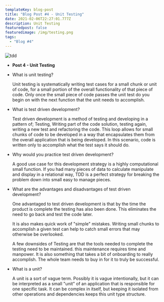 ```yaml
---
templateKey: blog-post
title: "Blog Post #4 - Unit Testing"
date: 2021-02-06T22:27:01.777Z
description: Unit Testing
featuredpost: false
featuredimage: /img/testing.png
tags:
  - "Blog #4"
---
```

![tdd](/img/testing.png "tdd")

*   **Post 4 - Unit Testing**

  * What is unit testing?

    Unit testing is systematically writing test cases for a small chunk or unit of code, for a small portion of the overall functionality of that piece of code. Only once the small piece of code passes the unit test do you begin on with the next function that the unit needs to accomplish.  
  * What is test driven development?

    Test driven development is a method of testing and developing in a pattern of; Testing, Writing part of the code solution, testing again, writing a new test and refactoring the code. This loop allows for small chunks of code to be developed in a way that encapsulates them from the overall application that is being developed. In this scenario, code is written only to accomplish what the test says it should do. 
  * Why would you practice test driven development?

    A good use case for this development strategy is a highly computational small function. If you had many pieces of data to calculate manipulate and display in a relational way, TDD is a perfect strategy for breaking the problem down into small easy to manage pieces.
  * What are the advantages and disadvantages of test driven development?

    One advantaged to test driven development is that by the time the product is complete the testing has also been done. This eliminates the need to go back and test the code later. 

    It is also makes quick work of "simple" mistakes. Writing small chunks to accomplish a given test can help to catch small errors that may otherwise be overlooked. 

    A few downsides of Testing are that the tools needed to complete the testing need to be maintained. this maintenance requires time and manpower. It is also something that takes a bit of onboarding to really accomplish. The whole team needs to buy in for it to truly be successful. 
  * What is a unit?

    A unit is a sort of vague term. Possibly it is vague intentionally, but it can be interpreted as a small "unit" of an application that is responsible for one specific task. It can be complex in itself, but keeping it isolated from other operations and dependencies keeps this unit type structure.